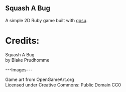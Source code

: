 ## Squash A Bug

A simple 2D Ruby game built with [gosu](https://github.com/gosu/gosu).

# Credits: 
Squash A Bug  
by Blake Prudhomme

---Images---

Game art from OpenGameArt.org  
Licensed under Creative Commons: Public Domain CC0
